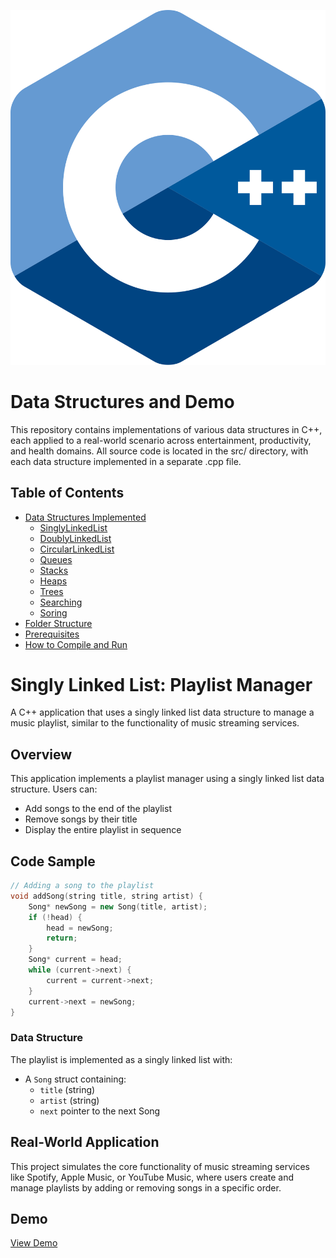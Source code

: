 ![C++ Logo](c++.png)

# Data Structures and Demo

This repository contains implementations of various data structures in C++, each applied to a real-world scenario across entertainment, productivity, and health domains. All source code is located in the src/ directory, with each data structure implemented in a separate .cpp file.

## Table of Contents

- [Data Structures Implemented](#data-structures-implemented)
  - [SinglyLinkedList](#singlylinkedlist)
  - [DoublyLinkedList](#doublylinkedlist)
  - [CircularLinkedList](#circularlinkedlist)
  - [Queues](#queues)
  - [Stacks](#stacks)
  - [Heaps](#heaps)
  - [Trees](#trees)
  - [Searching](#search)
  - [Soring](#sorting)
- [Folder Structure](#folder-structure)
- [Prerequisites](#prerequisites)
- [How to Compile and Run](#how-to-compile-and-run)

# Singly Linked List: Playlist Manager

A C++ application that uses a singly linked list data structure to manage a music playlist, similar to the functionality of music streaming services.

## Overview

This application implements a playlist manager using a singly linked list data structure. Users can:
- Add songs to the end of the playlist
- Remove songs by their title
- Display the entire playlist in sequence

## Code Sample

```cpp
// Adding a song to the playlist
void addSong(string title, string artist) {
    Song* newSong = new Song(title, artist);
    if (!head) {
        head = newSong;
        return;
    }
    Song* current = head;
    while (current->next) {
        current = current->next;
    }
    current->next = newSong;
}
```

### Data Structure

The playlist is implemented as a singly linked list with:
- A `Song` struct containing:
  - `title` (string)
  - `artist` (string) 
  - `next` pointer to the next Song

## Real-World Application

This project simulates the core functionality of music streaming services like Spotify, Apple Music, or YouTube Music, where users create and manage playlists by adding or removing songs in a specific order.

## Demo

[View Demo](insert-asciinema-link-here)
